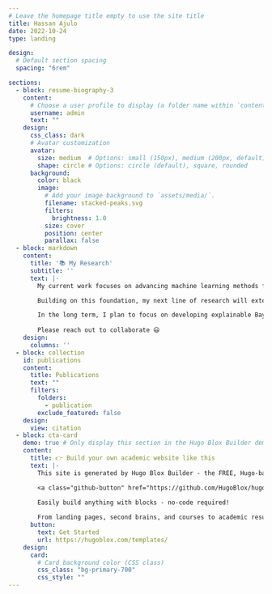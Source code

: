 ```yaml
---
# Leave the homepage title empty to use the site title
title: Hassan Ajulo
date: 2022-10-24
type: landing

design:
  # Default section spacing
  spacing: "6rem"

sections:
  - block: resume-biography-3
    content:
      # Choose a user profile to display (a folder name within `content/authors/`)
      username: admin
      text: ""
    design:
      css_class: dark
      # Avatar customization
      avatar:
        size: medium  # Options: small (150px), medium (200px, default), large (320px), xl (400px), xxl (500px)
        shape: circle # Options: circle (default), square, rounded
      background:
        color: black
        image:
          # Add your image background to `assets/media/`.
          filename: stacked-peaks.svg
          filters:
            brightness: 1.0
          size: cover
          position: center
          parallax: false
  - block: markdown
    content:
      title: '📚 My Research'
      subtitle: ''
      text: |-
        My current work focuses on advancing machine learning methods for spatial epidemiology. Traditional epidemiological models often struggle to capture nonlinear spatial dependencies and interactions among multiple risk factors. To address this, I have been exploring approaches that integrate spatial autocorrelation and machine learning to improve outbreak prediction, hotspot detection, and disease risk mapping. This research provides more accurate and fine-grained insights into disease dynamics, which can support early intervention strategies and better allocation of health resources.

        Building on this foundation, my next line of research will extend into deep learning methods for spatial biology, particularly in the context of spatial transcriptomics and cellular microenvironments. Deep learning models offer unique capabilities for modeling high-dimensional, spatially structured biological data. My goal is to leverage these models to uncover novel biomarkers, characterize tissue heterogeneity, and better understand spatial organization in biological systems. This work has the potential to significantly advance fields such as cancer biology, neuroscience, and precision medicine.

        In the long term, I plan to focus on developing explainable Bayesian deep learning methods for applications across both epidemiology and biology. Bayesian approaches provide principled mechanisms for uncertainty   quantification, which is especially critical in biomedical contexts where decisions can have profound consequences. By combining Bayesian deep learning with explainability frameworks, I aim to create models that are not only accurate but also transparent, trustworthy, and actionable. Such methods could, for example, provide outbreak predictions with quantified confidence levels in epidemiology, enable robust biomarker discovery with interpretable biological insights, or provide climate and air quality forecasts with uncertainty estimates in environmental science.
        
        Please reach out to collaborate 😃
    design:
      columns: ''
  - block: collection
    id: publications
    content:
      title: Publications
      text: ""
      filters:
        folders:
          - publication
        exclude_featured: false
    design:
      view: citation
  - block: cta-card
    demo: true # Only display this section in the Hugo Blox Builder demo site
    content:
      title: 👉 Build your own academic website like this
      text: |-
        This site is generated by Hugo Blox Builder - the FREE, Hugo-based open source website builder trusted by 250,000+ academics like you.

        <a class="github-button" href="https://github.com/HugoBlox/hugo-blox-builder" data-color-scheme="no-preference: light; light: light; dark: dark;" data-icon="octicon-star" data-size="large" data-show-count="true" aria-label="Star HugoBlox/hugo-blox-builder on GitHub">Star</a>

        Easily build anything with blocks - no-code required!
        
        From landing pages, second brains, and courses to academic resumés, conferences, and tech blogs.
      button:
        text: Get Started
        url: https://hugoblox.com/templates/
    design:
      card:
        # Card background color (CSS class)
        css_class: "bg-primary-700"
        css_style: ""
---
```

